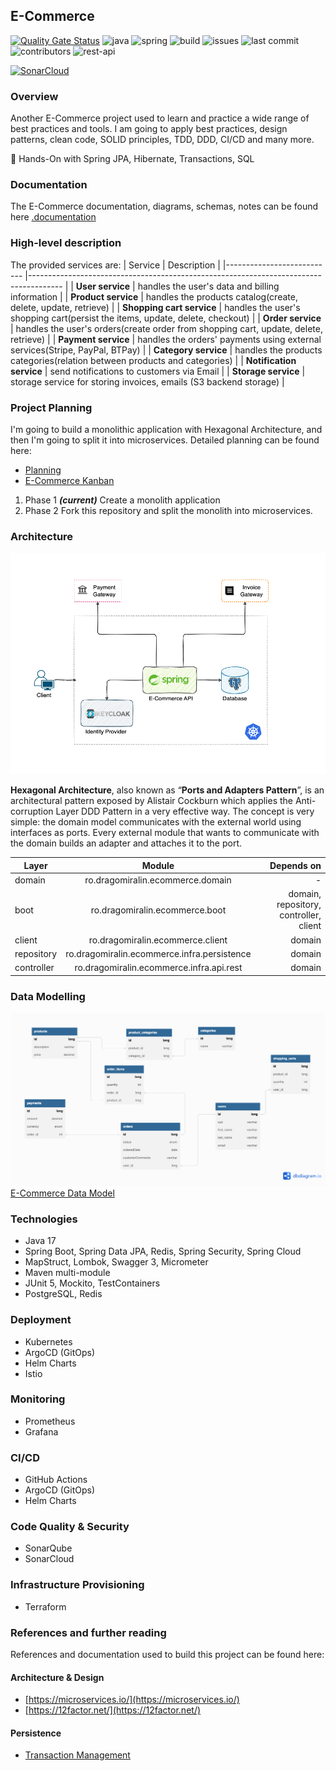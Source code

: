 ## E-Commerce
[![Quality Gate Status](https://sonarcloud.io/api/project_badges/measure?project=DragomirAlin_e-commerce&metric=alert_status)](https://sonarcloud.io/summary/new_code?id=DragomirAlin_e-commerce)
![java](https://img.shields.io/badge/Java-17-green)
![spring](https://img.shields.io/badge/Spring-3.0.0-green)
![build](https://img.shields.io/github/actions/workflow/status/dragomiralin/e-commerce/ci.yaml)
![issues](https://img.shields.io/github/issues/dragomiralin/e-commerce)
![last commit](https://img.shields.io/github/last-commit/dragomiralin/e-commerce)
![contributors](https://img.shields.io/github/contributors/dragomiralin/e-commerce)
![rest-api](https://img.shields.io/badge/REST-API-violet)

[![SonarCloud](https://sonarcloud.io/images/project_badges/sonarcloud-white.svg)](https://sonarcloud.io/summary/new_code?id=DragomirAlin_e-commerce)
### Overview

Another E-Commerce project used to learn and practice a wide range of best practices and tools.
I am going to apply best practices, design patterns, clean code, SOLID principles, TDD, DDD, CI/CD and many more.

:dancers: Hands-On with Spring JPA, Hibernate, Transactions, SQL

### Documentation

The E-Commerce documentation, diagrams, schemas, notes can be found
here [.documentation](https://github.com/DragomirAlin/e-commerce/tree/main/.documentation)

### High-level description

The provided services are:
| Service | Description |
|--------------------------- |-------------------------------------------------------------------------------------- |
| **User service**            | handles the user's data and billing information |
| **Product service**        | handles the products catalog(create, delete, update, retrieve)                        |
| **Shopping cart service**    | handles the user's shopping cart(persist the items, update, delete, checkout) |
| **Order service**            | handles the user's orders(create order from shopping cart, update, delete, retrieve) |
| **Payment service**        | handles the orders' payments using external services(Stripe, PayPal, BTPay)            |
| **Category service**        | handles the products categories(relation between products and categories) |
| **Notification service**        | send notifications to customers via Email |
| **Storage service**        | storage service for storing invoices, emails (S3 backend storage) |

### Project Planning

I'm going to build a monolithic application with Hexagonal Architecture, and then I'm going to split it into
microservices.
Detailed planning can be found here:

- [Planning](./documentation/planning.md)
- [E-Commerce Kanban](https://github.com/DragomirAlin/spring-transactions/projects/1)

1. Phase 1 ***(current)***
   Create a monolith application
2. Phase 2
   Fork this repository and split the monolith into microservices.

### Architecture

![Architecture](.documentation/img/architecture/ecommerce_architecture_0.0.1.png)

**Hexagonal Architecture**, also known as “**Ports and Adapters Pattern**”, is an architectural pattern exposed by
Alistair
Cockburn which applies the Anti-corruption Layer DDD Pattern in a very effective way. The concept is very simple: the
domain model communicates with the external world using interfaces as ports. Every external module that wants to
communicate with the domain builds an adapter and attaches it to the port.

| Layer      |                   Module                    |                             Depends on |
|------------|:-------------------------------------------:|---------------------------------------:|
| domain     |      ro.dragomiralin.ecommerce.domain       |                                      - |
| boot       |       ro.dragomiralin.ecommerce.boot        | domain, repository, controller, client |
| client     |      ro.dragomiralin.ecommerce.client       |                                 domain |
| repository | ro.dragomiralin.ecommerce.infra.persistence |                                 domain |
| controller |  ro.dragomiralin.ecommerce.infra.api.rest   |                                 domain |

### Data Modelling

![Diagram](.documentation/img/db_diagram/db_diagram_0.0.1.png)
[E-Commerce Data Model](./documentation/dbdiagram.md)

### Technologies
- Java 17
- Spring Boot, Spring Data JPA, Redis, Spring Security, Spring Cloud
- MapStruct, Lombok, Swagger 3, Micrometer
- Maven multi-module
- JUnit 5, Mockito, TestContainers
- PostgreSQL, Redis

### Deployment
- Kubernetes
- ArgoCD (GitOps)
- Helm Charts
- Istio

### Monitoring
- Prometheus
- Grafana

### CI/CD
- GitHub Actions
- ArgoCD (GitOps)
- Helm Charts

### Code Quality & Security
- SonarQube
- SonarCloud

### Infrastructure Provisioning
- Terraform

### References and further reading

References and documentation used to build this project can be found here:

#### Architecture & Design

- [https://microservices.io/](https://microservices.io/)
- [https://12factor.net/](https://12factor.net/)

#### Persistence

- [Transaction Management](https://docs.spring.io/spring-framework/docs/4.2.x/spring-framework-reference/html/transaction.html#:~:text=The%20Spring%20Framework%20provides%20a,Java%20Data%20Objects%20(JDO).)


